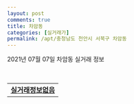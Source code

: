 ```yaml
---
layout: post
comments: true
title: 차암동
categories: [실거래가]
permalink: /apt/충청남도 천안시 서북구 차암동
---
```


2021년 07월 07일 차암동 실거래 정보

<script type="text/javascript">
  google.charts.load('current', {'packages':['corechart']});
  google.charts.setOnLoadCallback(drawChart);

  function drawChart() {
    var data = google.visualization.arrayToDataTable([['거래일', '매매', '전월세', '전매'], ['20-07', 66, 48, 0], ['20-08', 33, 56, 0], ['20-09', 47, 39, 0], ['20-10', 48, 25, 0], ['20-11', 89, 23, 0], ['20-12', 121, 47, 0], ['21-01', 37, 39, 0], ['21-02', 49, 30, 0], ['21-03', 59, 39, 0], ['21-04', 47, 26, 0], ['21-05', 34, 32, 0], ['21-06', 26, 24, 0], ['21-07', 3, 1, 0]]);

    var options = {
      title: '최근 유형별 거래량 추이',
      legend: { position: 'bottom' }
    };

    var chart = new google.visualization.LineChart(document.getElementById('columnchart_material'));
    chart.draw(data, (options));
  }
</script>

<div id="columnchart_material" style="width: 95%; margin-left: -35px; display: block"></div>
<br>
<table>
  <tr>
    <td colspan="4" style="font-weight: bold;"><a href="https://search.naver.com/search.naver?query=차암동 실거래정보없음">실거래정보없음</a></td>
  </tr>
    
</table>
    
